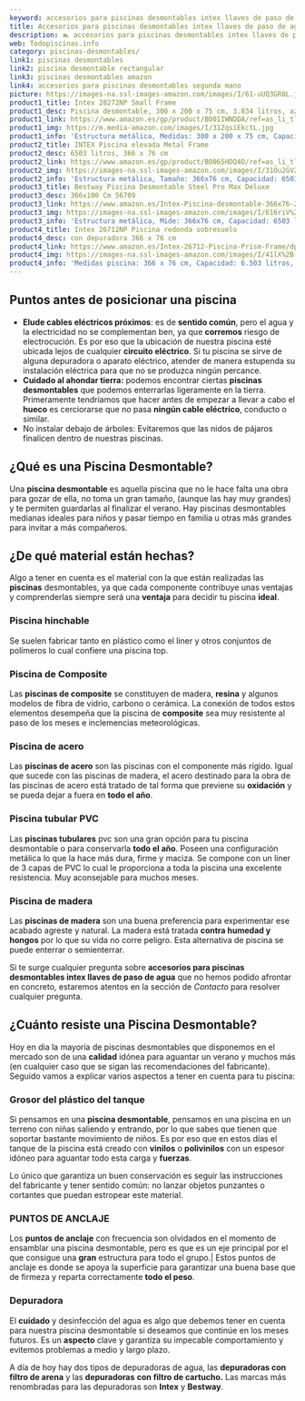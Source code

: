 ```yaml
---
keyword: accesorios para piscinas desmontables intex llaves de paso de agua
title: Accesorios para piscinas desmontables intex llaves de paso de agua | Todopiscinas.info
description: 🏊 accesorios para piscinas desmontables intex llaves de paso de agua Ideales para este verano 2021. Aquí puedes comprar accesorios para piscinas desmontables intex llaves de paso de agua y comparar con otras similares. No dejes escapar accesorios para piscinas desmontables intex llaves de paso de agua a un precio realmente tentador.
web: Todopiscinas.info
category: piscinas-desmontables/
link1: piscinas desmontables
link2: piscina desmontable rectangular
link3: piscinas desmontables amazon
link4: accesorios para piscinas desmontables segunda mano
picture: https://images-na.ssl-images-amazon.com/images/I/61-uUQ3GR8L.jpg
product1_title: Intex 28272NP Small Frame
product1_desc: Piscina desmontable, 300 x 200 x 75 cm, 3.834 litros, azul
product1_link: https://www.amazon.es/gp/product/B001IWNDDA/ref=as_li_tl?ie=UTF8&camp=3638&creative=24630&creativeASIN=B001IWNDDA&linkCode=as2&tag=todopiscinas0e-21&linkId=25b9d647487c889cb6ef56ed63f50ca1
product1_img: https://m.media-amazon.com/images/I/31ZqsiEkctL.jpg
product1_info: 'Estructura metálica, Medidas: 300 x 200 x 75 cm, Capacidad: 3.834 litros, Para 6 personas (+ 6 años), Fácil montaje, Forma rectangular'
product2_title: INTEX Piscina elevada Metal Frame
product2_desc: 6503 litros, 366 x 76 cm
product2_link: https://www.amazon.es/gp/product/B0065HDQ4O/ref=as_li_tl?ie=UTF8&camp=3638&creative=24630&creativeASIN=B0065HDQ4O&linkCode=as2&tag=todopiscinas0e-21&linkId=ed2430e3ba564d3527ee103df33ed7b3
product2_img: https://images-na.ssl-images-amazon.com/images/I/31Ou2GV2SAL.jpg
product2_info: 'Estructura metálica, Tamaño: 366x76 cm, Capacidad: 6503 litros, Forma circular, De 4 a 7 personas (+6 años)'
product3_title: Bestway Piscina Desmontable Steel Pro Max Deluxe
product3_desc: 366x100 Cm 56709
product3_link: https://www.amazon.es/Intex-Piscina-desmontable-366x76-28210NP/dp/B0065HDQ4O?__mk_es_ES=%C3%85M%C3%85%C5%BD%C3%95%C3%91&crid=25UQGV9HG2INI&dchild=1&keywords=piscinas+desmontables&qid=1615854176&sprefix=piscinas+dem%2Caps%2C201&sr=8-5&linkCode=ll1&tag=todopiscinas0e-21&linkId=34f200977c6cbaab1f3f4d9ac0e64755&language=es_ES&ref_=as_li_ss_tl
product3_img: https://images-na.ssl-images-amazon.com/images/I/616riV%2BiY3L.jpg
product3_info: 'Estructura metálica, Mide: 366x76 cm, Capacidad: 6503 litros, De 4 a 7 personas mayores de 6 años, Forma circular, Tecnología Super-Tough'
product4_title: Intex 26712NP Piscina redonda sobresuelo
product4_desc: con depuradora 366 x 76 cm
product4_link: https://www.amazon.es/Intex-26712-Piscina-Prism-Frame/dp/B07FB823GL?__mk_es_ES=%C3%85M%C3%85%C5%BD%C3%95%C3%91&dchild=1&keywords=piscinas+desmontables+con+depuradora&qid=1615936418&sr=8-5&linkCode=ll1&tag=todopiscinas0e-21&linkId=d98699de7830cd471766fa1daa36de34&language=es_ES&ref_=as_li_ss_tl
product4_img: https://images-na.ssl-images-amazon.com/images/I/41lX%2B-YpibL.jpg
product4_info: 'Medidas piscina: 366 x 76 cm, Capacidad: 6.503 litros, Incluye depuradora de cartucha A, Lona resistente triple capa'
---
```




## Puntos antes de posicionar una piscina



*   **Elude cables eléctricos próximos**: es de **sentido común**, pero el agua y la electricidad no se complementan ben, ya que **corremos** riesgo de electrocución. Es por eso que la ubicación de nuestra piscina esté ubicada lejos de cualquier **circuito eléctrico**. Si tu piscina se sirve de alguna depuradora o aparato eléctrico, atender de manera estupenda su instalación eléctrica para que no se produzca ningún percance.
*   **Cuidado al ahondar tierra:** podemos encontrar ciertas **piscinas desmontables** que podemos enterrarlas ligeramente en la tierra. Primeramente tendríamos que hacer antes de empezar a llevar a cabo el **hueco** es cerciorarse que no pasa **ningún cable eléctrico**, conducto o similar.
*   No instalar debajo de árboles: Evitaremos que las nidos de pájaros finalicen dentro de nuestras piscinas.

<external-banner></external-banner>

## ¿Qué es una Piscina Desmontable?

Una **piscina desmontable** es aquella piscina que no le hace falta una obra para gozar de ella, no toma un gran tamaño, (aunque las hay muy grandes) y te permiten guardarlas al finalizar el verano. Hay piscinas desmontables medianas ideales para niños y pasar tiempo en familia u otras más grandes para invitar a más compañeros.

<stats-list :link1=link1 :link2=link2 :link3=link3 :link4=link4 :category=category></stats-list>


## ¿De qué material están hechas?

Algo a tener en cuenta es el material con la que están realizadas las **piscinas** desmontables, ya que cada componente contribuye unas ventajas y comprenderlas siempre será una **ventaja** para decidir tu piscina **ideal**.


### Piscina hinchable

 Se suelen fabricar tanto en plástico como el liner y otros conjuntos de polímeros lo cual confiere una piscina top.


### Piscina de Composite

Las **piscinas de composite** se constituyen de madera, **resina** y algunos modelos de fibra de vidrio, carbono o cerámica. La conexión de todos estos elementos desempeña que la piscina de **composite** sea muy resistente al paso de los meses e inclemencias meteorológicas.


### Piscina de acero

Las **piscinas de acero** son las piscinas con el componente más rígido. Igual que sucede con las piscinas de madera, el acero destinado para la obra de las piscinas de acero está tratado de tal forma que previene su **oxidación** y se pueda dejar a fuera en **todo el año**.


### Piscina tubular PVC

Las **piscinas tubulares** pvc son una gran opción para tu piscina desmontable o para conservarla **todo el año**. Poseen una configuración metálica lo que la hace más dura, firme y maciza. Se compone con un liner de 3 capas de PVC lo cual le proporciona a toda la piscina una excelente resistencia. Muy aconsejable para muchos meses.


### Piscina de madera

Las **piscinas de madera** son una buena preferencia para experimentar ese acabado agreste y natural. La madera está tratada **contra humedad y hongos** por lo que su vida no corre peligro. Esta alternativa de piscina se puede enterrar o semienterrar.

Si te surge cualquier pregunta sobre **accesorios para piscinas desmontables intex llaves de paso de agua** que no hemos podido afrontar en concreto, estaremos atentos en la sección de _Contacto_ para resolver cualquier pregunta.

<brand-panel :title=product1_title :desc=product1_desc :img=product1_img :link=product1_link></brand-panel>


## ¿Cuánto resiste una Piscina Desmontable?

Hoy en dia la mayoría de piscinas desmontables que disponemos en el mercado son de una **calidad** idónea para aguantar un verano y muchos más (en cualquier caso que se sigan las recomendaciones del fabricante). Seguido vamos a explicar varios aspectos a tener en cuenta para tu piscina:


### Grosor del plástico del tanque

Si pensamos en una **piscina desmontable**, pensamos en una piscina en un terreno con niñas saliendo y entrando, por lo que sabes que tienen que soportar bastante movimiento de niños. Es por eso que en estos días el tanque de la piscina está creado con **vinilos** o **polivinilos** con un espesor idóneo para aguantar todo esta carga y **fuerzas**.

Lo único que garantiza un	 buen conservación es seguir las instrucciones del fabricante y tener sentido común: no lanzar objetos punzantes o cortantes que puedan estropear este material.


### PUNTOS DE ANCLAJE

Los **puntos de anclaje** con frecuencia son olvidados en el momento de ensamblar una piscina desmontable, pero  es que es un eje principal por el que consigue una **gran** estructura para todo el grupo.| Estos puntos de anclaje es donde se apoya la superficie para garantizar una buena base que de firmeza y reparta correctamente **todo el peso**.


### Depuradora

El **cuidado** y desinfección del agua es algo que debemos tener en cuenta para nuestra piscina desmontable si deseamos que continúe en los meses futuros. Es un **aspecto** clave y garantiza su impecable comportamiento y evitemos problemas a medio y largo plazo.

A día de hoy hay dos tipos de depuradoras de agua, las **depuradoras con filtro de arena** y  las **depuradoras** **con filtro de cartucho.** Las marcas más renombradas para las depuradoras son **Intex** y **Bestway**.